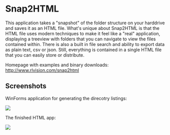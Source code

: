 # Snap2HTML

This application takes a "snapshot" of the folder structure on your harddrive and saves it as an HTML file. What's unique about Snap2HTML is that the HTML file uses modern techniques to make it feel like a "real" application, displaying a treeview with folders that you can navigate to view the files contained within. There is also a built in file search and ability to export data as plain text, csv or json. Still, everything is contained in a single HTML file that you can easily store or distribute.

Homepage with examples and binary downloads: http://www.rlvision.com/snap2html

## Screenshots

WinForms application for generating the direcotry listings:

<img src="http://www.rlvision.com/snap2html/screenshot.png">

The finished HTML app:

<img src="http://www.rlvision.com/snap2html/example.png">
